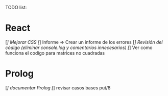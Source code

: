 TODO list:

# React
[*] Mejorar CSS
[*] Informe => Crear un informe de los errores
[*] Revisión del código (eliminar console.log y comentarios innecesarios)
[*] Ver como funciona el codigo para matrices no cuadradas

# Prolog
[*] documentar Prolog
[*] revisar casos bases put/8
